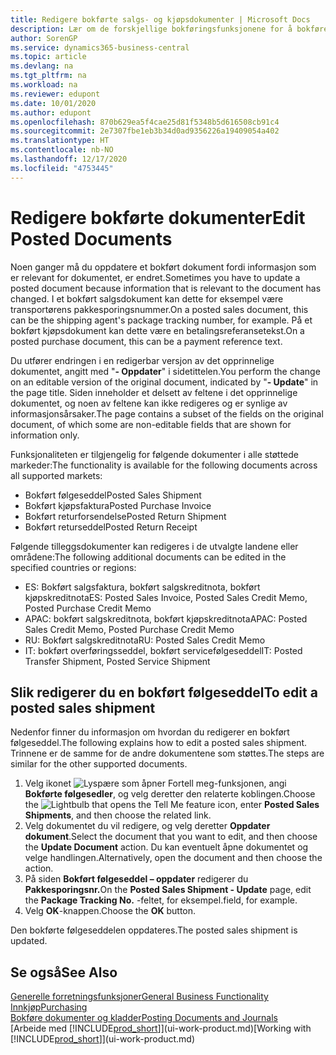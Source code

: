 ```yaml
---
title: Redigere bokførte salgs- og kjøpsdokumenter | Microsoft Docs
description: Lær om de forskjellige bokføringsfunksjonene for å bokføre kjøpsdokumenter og hvordan du kan oppdatere bokførte dokumenter.
author: SorenGP
ms.service: dynamics365-business-central
ms.topic: article
ms.devlang: na
ms.tgt_pltfrm: na
ms.workload: na
ms.reviewer: edupont
ms.date: 10/01/2020
ms.author: edupont
ms.openlocfilehash: 870b629ea5f4cae25d81f5348b5d616508cb91c4
ms.sourcegitcommit: 2e7307fbe1eb3b34d0ad9356226a19409054a402
ms.translationtype: HT
ms.contentlocale: nb-NO
ms.lasthandoff: 12/17/2020
ms.locfileid: "4753445"
---
```

# <a name="edit-posted-documents"></a><span data-ttu-id="0cc07-103">Redigere bokførte dokumenter</span><span class="sxs-lookup"><span data-stu-id="0cc07-103">Edit Posted Documents</span></span>

<span data-ttu-id="0cc07-104">Noen ganger må du oppdatere et bokført dokument fordi informasjon som er relevant for dokumentet, er endret.</span><span class="sxs-lookup"><span data-stu-id="0cc07-104">Sometimes you have to update a posted document because information that is relevant to the document has changed.</span></span> <span data-ttu-id="0cc07-105">I et bokført salgsdokument kan dette for eksempel være transportørens pakkesporingsnummer.</span><span class="sxs-lookup"><span data-stu-id="0cc07-105">On a posted sales document, this can be the shipping agent's package tracking number, for example.</span></span> <span data-ttu-id="0cc07-106">På et bokført kjøpsdokument kan dette være en betalingsreferansetekst.</span><span class="sxs-lookup"><span data-stu-id="0cc07-106">On a posted purchase document, this can be a payment reference text.</span></span>

<span data-ttu-id="0cc07-107">Du utfører endringen i en redigerbar versjon av det opprinnelige dokumentet, angitt med "**- Oppdater**" i sidetittelen.</span><span class="sxs-lookup"><span data-stu-id="0cc07-107">You perform the change on an editable version of the original document, indicated by "**- Update**" in the page title.</span></span> <span data-ttu-id="0cc07-108">Siden inneholder et delsett av feltene i det opprinnelige dokumentet, og noen av feltene kan ikke redigeres og er synlige av informasjonsårsaker.</span><span class="sxs-lookup"><span data-stu-id="0cc07-108">The page contains a subset of the fields on the original document, of which some are non-editable fields that are shown for information only.</span></span>

<span data-ttu-id="0cc07-109">Funksjonaliteten er tilgjengelig for følgende dokumenter i alle støttede markeder:</span><span class="sxs-lookup"><span data-stu-id="0cc07-109">The functionality is available for the following documents across all supported markets:</span></span>

- <span data-ttu-id="0cc07-110">Bokført følgeseddel</span><span class="sxs-lookup"><span data-stu-id="0cc07-110">Posted Sales Shipment</span></span>
- <span data-ttu-id="0cc07-111">Bokført kjøpsfaktura</span><span class="sxs-lookup"><span data-stu-id="0cc07-111">Posted Purchase Invoice</span></span>
- <span data-ttu-id="0cc07-112">Bokført returforsendelse</span><span class="sxs-lookup"><span data-stu-id="0cc07-112">Posted Return Shipment</span></span>
- <span data-ttu-id="0cc07-113">Bokført returseddel</span><span class="sxs-lookup"><span data-stu-id="0cc07-113">Posted Return Receipt</span></span>

<span data-ttu-id="0cc07-114">Følgende tilleggsdokumenter kan redigeres i de utvalgte landene eller områdene:</span><span class="sxs-lookup"><span data-stu-id="0cc07-114">The following additional documents can be edited in the specified countries or regions:</span></span>

- <span data-ttu-id="0cc07-115">ES: Bokført salgsfaktura, bokført salgskreditnota, bokført kjøpskreditnota</span><span class="sxs-lookup"><span data-stu-id="0cc07-115">ES: Posted Sales Invoice, Posted Sales Credit Memo, Posted Purchase Credit Memo</span></span>
- <span data-ttu-id="0cc07-116">APAC: bokført salgskreditnota, bokført kjøpskreditnota</span><span class="sxs-lookup"><span data-stu-id="0cc07-116">APAC: Posted Sales Credit Memo, Posted Purchase Credit Memo</span></span>
- <span data-ttu-id="0cc07-117">RU: Bokført salgskreditnota</span><span class="sxs-lookup"><span data-stu-id="0cc07-117">RU: Posted Sales Credit Memo</span></span>
- <span data-ttu-id="0cc07-118">IT: bokført overføringsseddel, bokført servicefølgeseddel</span><span class="sxs-lookup"><span data-stu-id="0cc07-118">IT: Posted Transfer Shipment, Posted Service Shipment</span></span>

## <a name="to-edit-a-posted-sales-shipment"></a><span data-ttu-id="0cc07-119">Slik redigerer du en bokført følgeseddel</span><span class="sxs-lookup"><span data-stu-id="0cc07-119">To edit a posted sales shipment</span></span>

<span data-ttu-id="0cc07-120">Nedenfor finner du informasjon om hvordan du redigerer en bokført følgeseddel.</span><span class="sxs-lookup"><span data-stu-id="0cc07-120">The following explains how to edit a posted sales shipment.</span></span> <span data-ttu-id="0cc07-121">Trinnene er de samme for de andre dokumentene som støttes.</span><span class="sxs-lookup"><span data-stu-id="0cc07-121">The steps are similar for the other supported documents.</span></span>

1. <span data-ttu-id="0cc07-122">Velg ikonet ![Lyspære som åpner Fortell meg-funksjonen](media/ui-search/search_small.png "Fortell hva du vil gjøre"), angi **Bokførte følgesedler**, og velg deretter den relaterte koblingen.</span><span class="sxs-lookup"><span data-stu-id="0cc07-122">Choose the ![Lightbulb that opens the Tell Me feature](media/ui-search/search_small.png "Tell me what you want to do") icon, enter **Posted Sales Shipments**, and then choose the related link.</span></span>
2. <span data-ttu-id="0cc07-123">Velg dokumentet du vil redigere, og velg deretter **Oppdater dokument**.</span><span class="sxs-lookup"><span data-stu-id="0cc07-123">Select the document that you want to edit, and then choose the **Update Document** action.</span></span> <span data-ttu-id="0cc07-124">Du kan eventuelt åpne dokumentet og velge handlingen.</span><span class="sxs-lookup"><span data-stu-id="0cc07-124">Alternatively, open the document and then choose the action.</span></span>
3. <span data-ttu-id="0cc07-125">På siden **Bokført følgeseddel – oppdater** redigerer du **Pakkesporingsnr.**</span><span class="sxs-lookup"><span data-stu-id="0cc07-125">On the **Posted Sales Shipment - Update** page, edit the **Package Tracking No.**</span></span> <span data-ttu-id="0cc07-126">-feltet, for eksempel.</span><span class="sxs-lookup"><span data-stu-id="0cc07-126">field, for example.</span></span>
4. <span data-ttu-id="0cc07-127">Velg **OK**-knappen.</span><span class="sxs-lookup"><span data-stu-id="0cc07-127">Choose the **OK** button.</span></span>

<span data-ttu-id="0cc07-128">Den bokførte følgeseddelen oppdateres.</span><span class="sxs-lookup"><span data-stu-id="0cc07-128">The posted sales shipment is updated.</span></span>

## <a name="see-also"></a><span data-ttu-id="0cc07-129">Se også</span><span class="sxs-lookup"><span data-stu-id="0cc07-129">See Also</span></span>

[<span data-ttu-id="0cc07-130">Generelle forretningsfunksjoner</span><span class="sxs-lookup"><span data-stu-id="0cc07-130">General Business Functionality</span></span>](ui-across-business-areas.md)  
[<span data-ttu-id="0cc07-131">Innkjøp</span><span class="sxs-lookup"><span data-stu-id="0cc07-131">Purchasing</span></span>](purchasing-manage-purchasing.md)  
[<span data-ttu-id="0cc07-132">Bokføre dokumenter og kladder</span><span class="sxs-lookup"><span data-stu-id="0cc07-132">Posting Documents and Journals</span></span>](ui-post-documents-journals.md)  
<span data-ttu-id="0cc07-133">[Arbeide med [!INCLUDE[prod_short](includes/prod_short.md)]](ui-work-product.md)</span><span class="sxs-lookup"><span data-stu-id="0cc07-133">[Working with [!INCLUDE[prod_short](includes/prod_short.md)]](ui-work-product.md)</span></span>  
